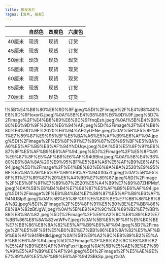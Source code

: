 ```yaml
---
title: 接发发片
Tages: [发片, 接发]
---
```


|        | 自然色 | 四度色 | 六度色 |
|--------|--------|--------|--------|
| 40厘米 | 现货   | 现货   | 订货   |
| 45厘米 | 现货   | 现货   | 订货   |
| 50厘米 | 现货   | 现货   | 现货   |
| 55厘米 | 现货   | 现货   | 现货   |
| 60厘米 | 现货   | 现货   | 现货   |
| 65厘米 | 现货   | 现货   | 订货   |
| 70厘米 | 现货   | 现货   | 订货   |

!%5B%E4%B8%80%E6%9D%9F.jpeg%5D(%2Fimage%2F%E4%B8%80%E6%9D%9FloxorG.jpeg)%0A!%5B%E4%B8%89%E6%9D%9F.jpeg%5D(%2Fimage%2F%E4%B8%89%E6%9D%9FfnqEsh.jpeg)%0A!%5B%E4%B8%80%E6%9D%9F%2020%E6%94%AF.jpeg%5D(%2Fimage%2F%E4%B8%80%E6%9D%9F%2020%E6%94%AFGyUFNe.jpeg)%0A!%5B%E5%8F%91%E7%89%87%E9%95%BF%E5%BA%A6%E5%AF%B9%E6%AF%94.jpeg%5D(%2Fimage%2F%E5%8F%91%E7%89%87%E9%95%BF%E5%BA%A6%E5%AF%B9%E6%AF%94YNDUqv.jpeg)%0A!%5B%E5%8F%91%E9%87%8F%E5%AF%B9%E6%AF%94.jpeg%5D(%2Fimage%2F%E5%8F%91%E9%87%8F%E5%AF%B9%E6%AF%94t9Btni.jpeg)%0A!%5B%E4%B8%80%E6%8A%8A%20%E9%95%BF%E5%BA%A6%E5%AF%B9%E6%AF%94.jpeg%5D(%2Fimage%2F%E4%B8%80%E6%8A%8A%2520%E9%95%BF%E5%BA%A6%E5%AF%B9%E6%AF%94XX0xZt.jpeg)%0A!%5B%E5%8F%91%E7%89%87%20%E5%A4%B9%E7%89%87.jpeg%5D(%2Fimage%2F%E5%8F%91%E7%89%87%2520%E5%A4%B9%E7%89%87ZHPMxf.jpeg)%0A!%5B%E8%B4%B4%E7%89%87%E5%AF%B9%E6%AF%94.jpeg%5D(%2Fimage%2F%E8%B4%B4%E7%89%87%E5%AF%B9%E6%AF%94NUSIpS.jpeg)%0A!%5B%E5%8F%91%E5%B0%BE%E7%BB%86%E8%8A%82.jpeg%5D(%2Fimage%2F%E5%8F%91%E5%B0%BE%E7%BB%86%E8%8A%82zBfJgW.jpeg)%0A!%5B%E9%A2%9C%E8%89%B2%E7%BB%86%E8%8A%82.jpeg%5D(%2Fimage%2F%E9%A2%9C%E8%89%B2%E7%BB%86%E8%8A%82vdWFv7.jpeg)%0A!%5B%E5%8F%91%E5%B0%BE%E7%BB%86%E8%8A%82%E5%AF%B9%E6%AF%94.jpeg%5D(%2Fimage%2F%E5%8F%91%E5%B0%BE%E7%BB%86%E8%8A%82%E5%AF%B9%E6%AF%941RHdld.jpeg)%0A!%5B%E9%A2%9C%E8%89%B2%E5%AF%B9%E6%AF%94.jpeg%5D(%2Fimage%2F%E9%A2%9C%E8%89%B2%E5%AF%B9%E6%AF%94YqFuxH.jpeg)%0A!%5B%E5%AE%9E%E7%89%A9%E5%AF%B9%E6%AF%94.jpeg%5D(%2Fimage%2F%E5%AE%9E%E7%89%A9%E5%AF%B9%E6%AF%942SBkSp.jpeg)%0A
